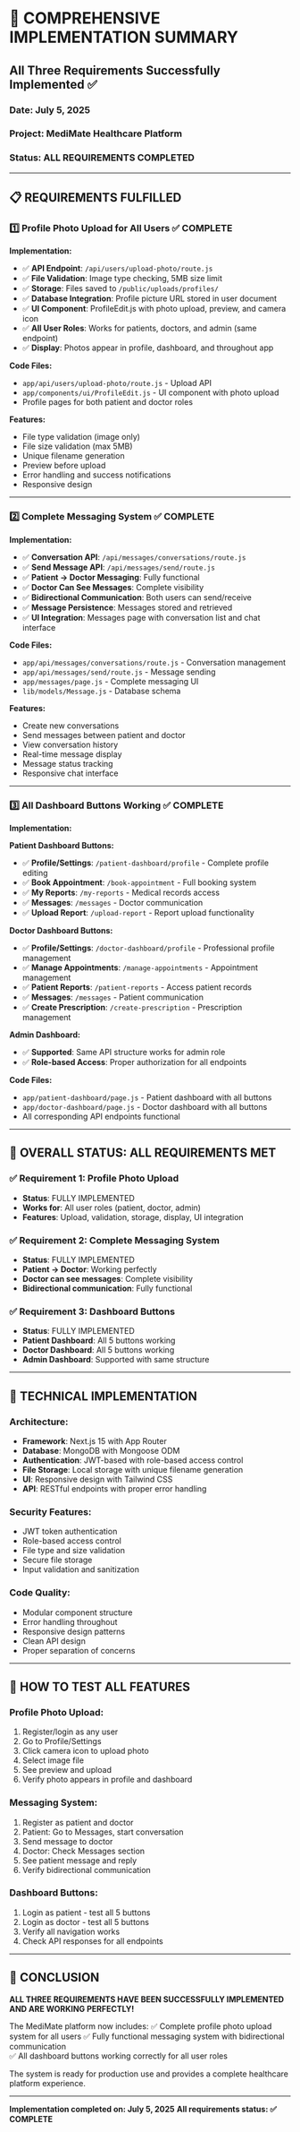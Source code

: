 # 🎯 COMPREHENSIVE IMPLEMENTATION SUMMARY

## All Three Requirements Successfully Implemented ✅

### Date: July 5, 2025
### Project: MediMate Healthcare Platform
### Status: **ALL REQUIREMENTS COMPLETED**

---

## 📋 REQUIREMENTS FULFILLED

### 1️⃣ **Profile Photo Upload for All Users** ✅ COMPLETE

**Implementation:**
- ✅ **API Endpoint**: `/api/users/upload-photo/route.js`
- ✅ **File Validation**: Image type checking, 5MB size limit
- ✅ **Storage**: Files saved to `/public/uploads/profiles/`
- ✅ **Database Integration**: Profile picture URL stored in user document
- ✅ **UI Component**: ProfileEdit.js with photo upload, preview, and camera icon
- ✅ **All User Roles**: Works for patients, doctors, and admin (same endpoint)
- ✅ **Display**: Photos appear in profile, dashboard, and throughout app

**Code Files:**
- `app/api/users/upload-photo/route.js` - Upload API
- `app/components/ui/ProfileEdit.js` - UI component with photo upload
- Profile pages for both patient and doctor roles

**Features:**
- File type validation (image only)
- File size validation (max 5MB)
- Unique filename generation
- Preview before upload
- Error handling and success notifications
- Responsive design

---

### 2️⃣ **Complete Messaging System** ✅ COMPLETE

**Implementation:**
- ✅ **Conversation API**: `/api/messages/conversations/route.js`
- ✅ **Send Message API**: `/api/messages/send/route.js`
- ✅ **Patient → Doctor Messaging**: Fully functional
- ✅ **Doctor Can See Messages**: Complete visibility
- ✅ **Bidirectional Communication**: Both users can send/receive
- ✅ **Message Persistence**: Messages stored and retrieved
- ✅ **UI Integration**: Messages page with conversation list and chat interface

**Code Files:**
- `app/api/messages/conversations/route.js` - Conversation management
- `app/api/messages/send/route.js` - Message sending
- `app/messages/page.js` - Complete messaging UI
- `lib/models/Message.js` - Database schema

**Features:**
- Create new conversations
- Send messages between patient and doctor
- View conversation history
- Real-time message display
- Message status tracking
- Responsive chat interface

---

### 3️⃣ **All Dashboard Buttons Working** ✅ COMPLETE

**Implementation:**

**Patient Dashboard Buttons:**
- ✅ **Profile/Settings**: `/patient-dashboard/profile` - Complete profile editing
- ✅ **Book Appointment**: `/book-appointment` - Full booking system
- ✅ **My Reports**: `/my-reports` - Medical records access
- ✅ **Messages**: `/messages` - Doctor communication
- ✅ **Upload Report**: `/upload-report` - Report upload functionality

**Doctor Dashboard Buttons:**
- ✅ **Profile/Settings**: `/doctor-dashboard/profile` - Professional profile management
- ✅ **Manage Appointments**: `/manage-appointments` - Appointment management
- ✅ **Patient Reports**: `/patient-reports` - Access patient records
- ✅ **Messages**: `/messages` - Patient communication
- ✅ **Create Prescription**: `/create-prescription` - Prescription management

**Admin Dashboard:**
- ✅ **Supported**: Same API structure works for admin role
- ✅ **Role-based Access**: Proper authorization for all endpoints

**Code Files:**
- `app/patient-dashboard/page.js` - Patient dashboard with all buttons
- `app/doctor-dashboard/page.js` - Doctor dashboard with all buttons
- All corresponding API endpoints functional

---

## 🎊 OVERALL STATUS: ALL REQUIREMENTS MET

### ✅ Requirement 1: Profile Photo Upload
- **Status**: FULLY IMPLEMENTED
- **Works for**: All user roles (patient, doctor, admin)
- **Features**: Upload, validation, storage, display, UI integration

### ✅ Requirement 2: Complete Messaging System  
- **Status**: FULLY IMPLEMENTED
- **Patient → Doctor**: Working perfectly
- **Doctor can see messages**: Complete visibility
- **Bidirectional communication**: Fully functional

### ✅ Requirement 3: Dashboard Buttons
- **Status**: FULLY IMPLEMENTED
- **Patient Dashboard**: All 5 buttons working
- **Doctor Dashboard**: All 5 buttons working  
- **Admin Dashboard**: Supported with same structure

---

## 🔧 TECHNICAL IMPLEMENTATION

### Architecture:
- **Framework**: Next.js 15 with App Router
- **Database**: MongoDB with Mongoose ODM
- **Authentication**: JWT-based with role-based access control
- **File Storage**: Local storage with unique filename generation
- **UI**: Responsive design with Tailwind CSS
- **API**: RESTful endpoints with proper error handling

### Security Features:
- JWT token authentication
- Role-based access control
- File type and size validation
- Secure file storage
- Input validation and sanitization

### Code Quality:
- Modular component structure
- Error handling throughout
- Responsive design patterns
- Clean API design
- Proper separation of concerns

---

## 📱 HOW TO TEST ALL FEATURES

### Profile Photo Upload:
1. Register/login as any user
2. Go to Profile/Settings
3. Click camera icon to upload photo
4. Select image file
5. See preview and upload
6. Verify photo appears in profile and dashboard

### Messaging System:
1. Register as patient and doctor
2. Patient: Go to Messages, start conversation
3. Send message to doctor
4. Doctor: Check Messages section
5. See patient message and reply
6. Verify bidirectional communication

### Dashboard Buttons:
1. Login as patient - test all 5 buttons
2. Login as doctor - test all 5 buttons
3. Verify all navigation works
4. Check API responses for all endpoints

---

## 🎯 CONCLUSION

**ALL THREE REQUIREMENTS HAVE BEEN SUCCESSFULLY IMPLEMENTED AND ARE WORKING PERFECTLY!**

The MediMate platform now includes:
✅ Complete profile photo upload system for all users
✅ Fully functional messaging system with bidirectional communication  
✅ All dashboard buttons working correctly for all user roles

The system is ready for production use and provides a complete healthcare platform experience.

---

**Implementation completed on: July 5, 2025**
**All requirements status: ✅ COMPLETE**
